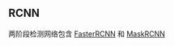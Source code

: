 ## RCNN

两阶段检测网络包含 [FasterRCNN](config/faster_rcnn/README_CN.md) 和 [MaskRCNN](config/maskrcnn/README_CN.md)
